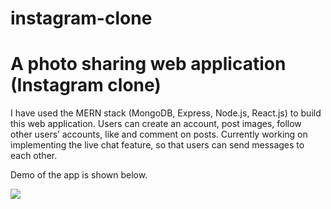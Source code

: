 # instagram-clone
<h1>A photo sharing web application (Instagram clone)</h1>

I have used the MERN stack (MongoDB, Express, Node.js, React.js) to build this web application. Users can create an account, post images, follow other users’ accounts, like and comment on posts. Currently working on implementing the live chat feature, so that users can send messages to each other. 

Demo of the app is shown below.

![](instagram-clone.gif)

